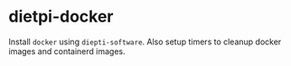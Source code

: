 # dietpi-docker

Install `docker` using `diepti-software`. Also setup timers to cleanup docker images and containerd images.
